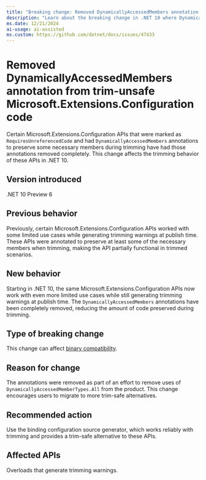 ```yaml
---
title: "Breaking change: Removed DynamicallyAccessedMembers annotation from trim-unsafe Microsoft.Extensions.Configuration code"
description: "Learn about the breaking change in .NET 10 where DynamicallyAccessedMembers annotations were removed from trim-unsafe Microsoft.Extensions.Configuration APIs."
ms.date: 12/21/2024
ai-usage: ai-assisted
ms.custom: https://github.com/dotnet/docs/issues/47433
---
```


# Removed DynamicallyAccessedMembers annotation from trim-unsafe Microsoft.Extensions.Configuration code

Certain Microsoft.Extensions.Configuration APIs that were marked as `RequiresUnreferencedCode` and had `DynamicallyAccessedMembers` annotations to preserve some necessary members during trimming have had those annotations removed completely. This change affects the trimming behavior of these APIs in .NET 10.

## Version introduced

.NET 10 Preview 6

## Previous behavior

Previously, certain Microsoft.Extensions.Configuration APIs worked with some limited use cases while generating trimming warnings at publish time. These APIs were annotated to preserve at least some of the necessary members when trimming, making the API partially functional in trimmed scenarios.

## New behavior

Starting in .NET 10, the same Microsoft.Extensions.Configuration APIs now work with even more limited use cases while still generating trimming warnings at publish time. The `DynamicallyAccessedMembers` annotations have been completely removed, reducing the amount of code preserved during trimming.

## Type of breaking change

This change can affect [binary compatibility](../../categories.md#binary-compatibility).

## Reason for change

The annotations were removed as part of an effort to remove uses of `DynamicallyAccessedMemberTypes.All` from the product. This change encourages users to migrate to more trim-safe alternatives.

## Recommended action

Use the binding configuration source generator, which works reliably with trimming and provides a trim-safe alternative to these APIs.

## Affected APIs

Overloads that generate trimming warnings.